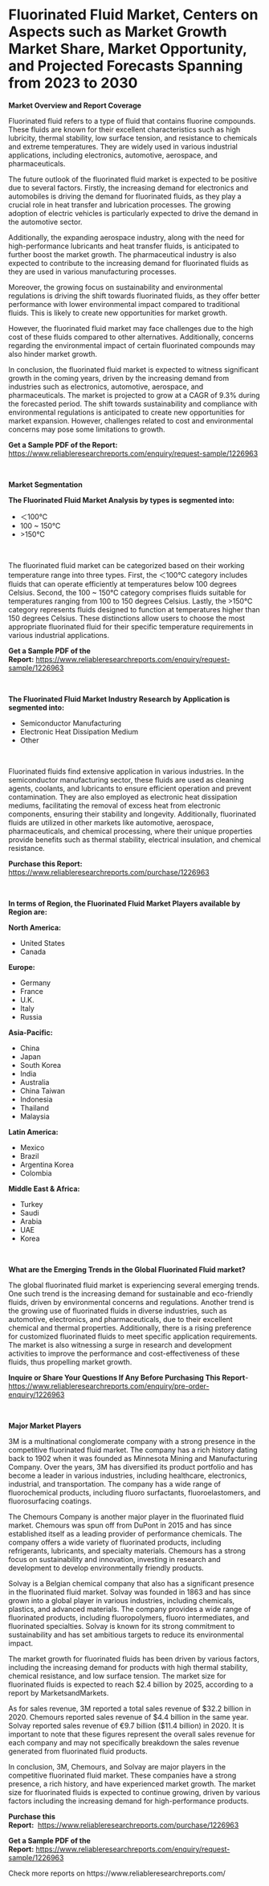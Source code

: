 <p><h1>Fluorinated Fluid Market, Centers on Aspects such as Market Growth Market Share, Market Opportunity, and Projected Forecasts Spanning from 2023 to 2030</h1></p><p><strong>Market Overview and Report Coverage</strong></p>
<p><p>Fluorinated fluid refers to a type of fluid that contains fluorine compounds. These fluids are known for their excellent characteristics such as high lubricity, thermal stability, low surface tension, and resistance to chemicals and extreme temperatures. They are widely used in various industrial applications, including electronics, automotive, aerospace, and pharmaceuticals.</p><p>The future outlook of the fluorinated fluid market is expected to be positive due to several factors. Firstly, the increasing demand for electronics and automobiles is driving the demand for fluorinated fluids, as they play a crucial role in heat transfer and lubrication processes. The growing adoption of electric vehicles is particularly expected to drive the demand in the automotive sector.</p><p>Additionally, the expanding aerospace industry, along with the need for high-performance lubricants and heat transfer fluids, is anticipated to further boost the market growth. The pharmaceutical industry is also expected to contribute to the increasing demand for fluorinated fluids as they are used in various manufacturing processes.</p><p>Moreover, the growing focus on sustainability and environmental regulations is driving the shift towards fluorinated fluids, as they offer better performance with lower environmental impact compared to traditional fluids. This is likely to create new opportunities for market growth.</p><p>However, the fluorinated fluid market may face challenges due to the high cost of these fluids compared to other alternatives. Additionally, concerns regarding the environmental impact of certain fluorinated compounds may also hinder market growth.</p><p>In conclusion, the fluorinated fluid market is expected to witness significant growth in the coming years, driven by the increasing demand from industries such as electronics, automotive, aerospace, and pharmaceuticals. The market is projected to grow at a CAGR of 9.3% during the forecasted period. The shift towards sustainability and compliance with environmental regulations is anticipated to create new opportunities for market expansion. However, challenges related to cost and environmental concerns may pose some limitations to growth.</p></p>
<p><strong>Get a Sample PDF of the Report:</strong> <a href="https://www.reliableresearchreports.com/enquiry/request-sample/1226963">https://www.reliableresearchreports.com/enquiry/request-sample/1226963</a></p>
<p>&nbsp;</p>
<p><strong>Market Segmentation</strong></p>
<p><strong>The Fluorinated Fluid Market Analysis by types is segmented into:</strong></p>
<p><ul><li>＜100℃</li><li>100 ~ 150℃</li><li>>150℃</li></ul></p>
<p>&nbsp;</p>
<p><p>The fluorinated fluid market can be categorized based on their working temperature range into three types. First, the ＜100℃ category includes fluids that can operate efficiently at temperatures below 100 degrees Celsius. Second, the 100 ~ 150℃ category comprises fluids suitable for temperatures ranging from 100 to 150 degrees Celsius. Lastly, the >150℃ category represents fluids designed to function at temperatures higher than 150 degrees Celsius. These distinctions allow users to choose the most appropriate fluorinated fluid for their specific temperature requirements in various industrial applications.</p></p>
<p><strong>Get a Sample PDF of the Report:</strong>&nbsp;<a href="https://www.reliableresearchreports.com/enquiry/request-sample/1226963">https://www.reliableresearchreports.com/enquiry/request-sample/1226963</a></p>
<p>&nbsp;</p>
<p><strong>The Fluorinated Fluid Market Industry Research by Application is segmented into:</strong></p>
<p><ul><li>Semiconductor Manufacturing</li><li>Electronic Heat Dissipation Medium</li><li>Other</li></ul></p>
<p>&nbsp;</p>
<p><p>Fluorinated fluids find extensive application in various industries. In the semiconductor manufacturing sector, these fluids are used as cleaning agents, coolants, and lubricants to ensure efficient operation and prevent contamination. They are also employed as electronic heat dissipation mediums, facilitating the removal of excess heat from electronic components, ensuring their stability and longevity. Additionally, fluorinated fluids are utilized in other markets like automotive, aerospace, pharmaceuticals, and chemical processing, where their unique properties provide benefits such as thermal stability, electrical insulation, and chemical resistance.</p></p>
<p><strong>Purchase this Report:</strong>&nbsp; <a href="https://www.reliableresearchreports.com/purchase/1226963">https://www.reliableresearchreports.com/purchase/1226963</a></p>
<p>&nbsp;</p>
<p><strong>In terms of Region, the Fluorinated Fluid Market Players available by Region are:</strong></p>
<p>
    <p> <strong> North America: </strong>
        <ul>
            <li>United States</li>
            <li>Canada</li>
        </ul>
        </p> 
    <p> <strong> Europe: </strong>
        <ul>
            <li>Germany</li>
            <li>France</li>
            <li>U.K.</li>
            <li>Italy</li>
            <li>Russia</li>
        </ul>
        </p> 
    <p> <strong> Asia-Pacific: </strong>
        <ul>
            <li>China</li>
            <li>Japan</li>
            <li>South Korea</li>
            <li>India</li>
            <li>Australia</li>
            <li>China Taiwan</li>
            <li>Indonesia</li>
            <li>Thailand</li>
            <li>Malaysia</li>
        </ul>
        </p> 
    <p> <strong> Latin America: </strong>
        <ul>
            <li>Mexico</li>
            <li>Brazil</li>
            <li>Argentina Korea</li>
            <li>Colombia</li>
        </ul>
        </p> 
    <p> <strong> Middle East & Africa: </strong>
        <ul>
            <li>Turkey</li>
            <li>Saudi</li>
            <li>Arabia</li>
            <li>UAE</li>
            <li>Korea</li>
        </ul>
    </p>
    </p>
<p>&nbsp;</p>
<p><strong>What are the Emerging Trends in the Global Fluorinated Fluid market?</strong></p>
<p><p>The global fluorinated fluid market is experiencing several emerging trends. One such trend is the increasing demand for sustainable and eco-friendly fluids, driven by environmental concerns and regulations. Another trend is the growing use of fluorinated fluids in diverse industries, such as automotive, electronics, and pharmaceuticals, due to their excellent chemical and thermal properties. Additionally, there is a rising preference for customized fluorinated fluids to meet specific application requirements. The market is also witnessing a surge in research and development activities to improve the performance and cost-effectiveness of these fluids, thus propelling market growth.</p></p>
<p><strong>Inquire or Share Your Questions If Any Before Purchasing This Report</strong>- <a href="https://www.reliableresearchreports.com/enquiry/pre-order-enquiry/1226963">https://www.reliableresearchreports.com/enquiry/pre-order-enquiry/1226963</a></p>
<p>&nbsp;</p>
<p><strong>Major Market Players</strong></p>
<p><p>3M is a multinational conglomerate company with a strong presence in the competitive fluorinated fluid market. The company has a rich history dating back to 1902 when it was founded as Minnesota Mining and Manufacturing Company. Over the years, 3M has diversified its product portfolio and has become a leader in various industries, including healthcare, electronics, industrial, and transportation. The company has a wide range of fluorochemical products, including fluoro surfactants, fluoroelastomers, and fluorosurfacing coatings.</p><p>The Chemours Company is another major player in the fluorinated fluid market. Chemours was spun off from DuPont in 2015 and has since established itself as a leading provider of performance chemicals. The company offers a wide variety of fluorinated products, including refrigerants, lubricants, and specialty materials. Chemours has a strong focus on sustainability and innovation, investing in research and development to develop environmentally friendly products.</p><p>Solvay is a Belgian chemical company that also has a significant presence in the fluorinated fluid market. Solvay was founded in 1863 and has since grown into a global player in various industries, including chemicals, plastics, and advanced materials. The company provides a wide range of fluorinated products, including fluoropolymers, fluoro intermediates, and fluorinated specialties. Solvay is known for its strong commitment to sustainability and has set ambitious targets to reduce its environmental impact.</p><p>The market growth for fluorinated fluids has been driven by various factors, including the increasing demand for products with high thermal stability, chemical resistance, and low surface tension. The market size for fluorinated fluids is expected to reach $2.4 billion by 2025, according to a report by MarketsandMarkets.</p><p>As for sales revenue, 3M reported a total sales revenue of $32.2 billion in 2020. Chemours reported sales revenue of $4.4 billion in the same year. Solvay reported sales revenue of €9.7 billion ($11.4 billion) in 2020. It is important to note that these figures represent the overall sales revenue for each company and may not specifically breakdown the sales revenue generated from fluorinated fluid products.</p><p>In conclusion, 3M, Chemours, and Solvay are major players in the competitive fluorinated fluid market. These companies have a strong presence, a rich history, and have experienced market growth. The market size for fluorinated fluids is expected to continue growing, driven by various factors including the increasing demand for high-performance products.</p></p>
<p><strong>Purchase this Report:</strong>&nbsp;&nbsp;<a href="https://www.reliableresearchreports.com/purchase/1226963">https://www.reliableresearchreports.com/purchase/1226963</a></p>
<p></p>
<p><strong>Get a Sample PDF of the Report:</strong>&nbsp;<a href="https://www.reliableresearchreports.com/enquiry/request-sample/1226963">https://www.reliableresearchreports.com/enquiry/request-sample/1226963</a></p>
<p>Check more reports on https://www.reliableresearchreports.com/</p>